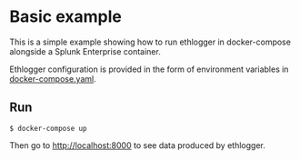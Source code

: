# Basic example

This is a simple example showing how to run ethlogger in docker-compose alongside a Splunk Enterprise container.

Ethlogger configuration is provided in the form of environment variables in [docker-compose.yaml](./docker-compose.yaml#L20).

## Run

```sh-session
$ docker-compose up
```

Then go to [http://localhost:8000](http://localhost:8000) to see data produced by ethlogger.
